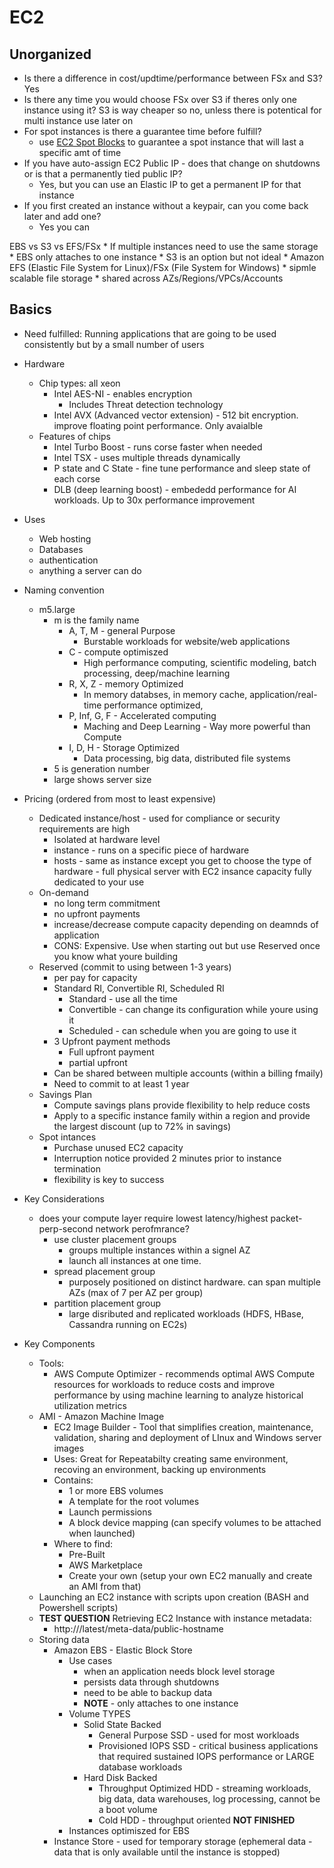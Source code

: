 # EC2

## Unorganized

* Is there a difference in cost/updtime/performance between FSx and S3?
    Yes 
* Is there any time you would choose FSx over S3 if theres only one instance using it?
    S3 is way cheaper so no, unless there is potentical for multi instance use later on
* For spot instances is there a guarantee time before fulfill? 
    * use [EC2 Spot Blocks](https://aws.amazon.com/blogs/aws/new-ec2-spot-blocks-for-defined-duration-workloads/) to guarantee a spot instance that will last a specific amt of time
* If you have auto-assign EC2 Public IP - does that change on shutdowns or is that a permanently tied public IP?
    * Yes, but you can use an Elastic IP to get a permanent IP for that instance
* If you first created an instance without a keypair, can you come back later and add one?
    * Yes you can 

EBS vs S3 vs EFS/FSx
    * If multiple instances need to use the same storage 
        * EBS only attaches to one instance
        * S3 is an option but not ideal
        * Amazon EFS (Elastic File System for Linux)/FSx (File System for Windows)
            * sipmle scalable file storage 
            * shared across AZs/Regions/VPCs/Accounts         

## Basics
* Need fulfilled: Running applications that are going to be used consistently but by a small number of users
* Hardware
    * Chip types: all xeon
        * Intel AES-NI - enables encryption 
            * Includes Threat detection technology
        * Intel AVX (Advanced vector extension) - 512 bit encryption. improve floating point performance.  Only avaialble
    * Features of chips
        * Intel Turbo Boost - runs corse faster when needed
        * Intel TSX  - uses multiple threads dynamically             
        * P state and C State - fine tune performance and sleep state of each corse
        * DLB (deep learning boost) - embededd performance for AI workloads.  Up to 30x performance improvement
* Uses
    * Web hosting
    * Databases
    * authentication
    * anything a server can do
* Naming convention
    * m5.large
        * m is the family name
            * A, T, M - general Purpose
                * Burstable workloads for website/web applications
            * C - compute optimiszed
                * High performance computing, scientific modeling, batch processing, deep/machine learning
            * R, X, Z - memory Optimized
                * In memory databses, in memory cache, application/real-time performance optimized, 
            * P, Inf, G, F - Accelerated computing
                * Maching and Deep Learning - Way more powerful than Compute
            * I, D, H - Storage Optimized
                * Data processing, big data, distributed file systems
        * 5 is generation number
        * large shows server size
* Pricing (ordered from most to least expensive)
    * Dedicated instance/host - used for compliance or security requirements are high
        * Isolated at hardware level
        * instance - runs on a specific piece of hardware
        * hosts - same as instance except you get to choose the type of hardware - full physical server with EC2 insance capacity fully dedicated to your use
    * On-demand
        * no long term commitment
        * no upfront payments
        * increase/decrease compute capacity depending on deamnds of application
        * CONS: Expensive.  Use when starting out but use Reserved once you know what youre building
    * Reserved (commit to using between 1-3 years)
        * per pay for capacity
        * Standard RI, Convertible RI, Scheduled RI
            * Standard - use all the time
            * Convertible - can change its configuration while youre using it
            * Scheduled - can schedule when you are going to use it
        * 3 Upfront payment methods
            * Full upfront payment
            * partial upfront 
        * Can be shared between multiple accounts (within a billing fmaily)
        * Need to commit to at least 1 year
    * Savings Plan
        * Compute savings plans provide flexibility to help reduce costs
        * Apply to a specific instance family within a region and provide the largest discount (up to 72% in savings)
    * Spot intances
        * Purchase unused EC2 capacity
        * Interruption notice provided 2 minutes prior to instance termination
        * flexibility is key to success
* Key Considerations
    * does your compute layer require lowest latency/highest packet-perp-second network perofmrance?
        * use cluster placement groups 
            * groups multiple instances within a signel AZ
            * launch all instances at one time.   
        * spread placement group
            * purposely positioned on distinct hardware. can span multiple AZs (max of 7 per AZ per group)
        * partition placement group
            * large disributed and replicated workloads (HDFS, HBase, Cassandra running on EC2s)

* Key Components
    * Tools: 
        * AWS Compute Optimizer - recommends optimal AWS Compute resources for workloads to reduce costs and improve performance by using machine learning to analyze historical utilization metrics
    * AMI - Amazon Machine Image
        * EC2 Image Builder - Tool that simplifies creation, maintenance, validation, sharing and deployment of LInux and Windows server images
        * Uses: Great for Repeatabilty creating same environment, recoving an environment, backing up environments
        * Contains:
            * 1 or more EBS volumes
            * A template for the root volumes
            * Launch permissions
            * A block device mapping (can specify volumes to be attached when launched)
        * Where to find: 
            * Pre-Built
            * AWS Marketplace
            * Create your own (setup your own EC2 manually and create an AMI from that)
    * Launching an EC2 instance with scripts upon creation (BASH and Powershell scripts)
    * **TEST QUESTION** Retrieving EC2 Instance with instance metadata: 
        * http://<ip>/latest/meta-data/public-hostname
    * Storing data 
        * Amazon EBS - Elastic Block Store 
            * Use cases
                - when an application needs block level storage 
                - persists data through shutdowns 
                - need to be able to backup data
                - **NOTE** - only attaches to one instance
            * Volume TYPES
                * Solid State Backed
                    * General Purpose SSD - used for most workloads
                    * Provisioned IOPS SSD - critical business applications that required sustained IOPS performance or LARGE database workloads
                * Hard Disk Backed
                    * Throughput Optimized HDD - streaming workloads, big data, data warehouses, log processing, cannot be a boot volume
                    * Cold HDD - throughput oriented **NOT FINISHED**
            * Instances optimiszed for EBS
        * Instance Store - used for temporary storage (ephemeral data - data that is only available until the instance is stopped)
